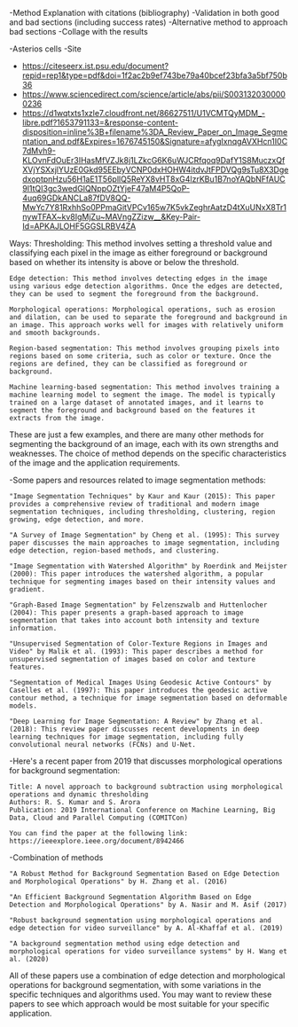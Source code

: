 -Method Explanation with citations (bibliography)
-Validation in both good and bad sections (including success rates)
-Alternative method to approach bad sections
-Collage with the results 

-Asterios cells
-Site

- https://citeseerx.ist.psu.edu/document?repid=rep1&type=pdf&doi=1f2ac2b9ef743be79a40bcef23bfa3a5bf750b36
- https://www.sciencedirect.com/science/article/abs/pii/S0031320300000236
- https://d1wqtxts1xzle7.cloudfront.net/86627511/U1VCMTQyMDM_-libre.pdf?1653791133=&response-content-disposition=inline%3B+filename%3DA_Review_Paper_on_Image_Segmentation_and.pdf&Expires=1676745150&Signature=afygIxnqgAVXHcn1I0C7dMvh9-KLOvnFdOuEr3IHasMfVZJk8j1LZkcG6K6uWJCRfqoq9DafY1S8MuczxQfXVjYSXxjlYUzE0Gkd95EEbyVCNP0dxHOHW4itdvJtFPDVQg9sTu8X3DgedxoptpnHzu56H1aE1T56pllQ5ReYX8vHT8xG4lzrKBu1B7noYAQbNFfAUC9l1tQI3gc3wedGIQNppOZtYjeF47aM4P5QoP-4uq69GDkANCLa87fDV8QQ-MwYc7Y81RxhhSo0PPmaGitVPCv165w7K5vkZeghrAatzD4tXuUNxX8Tr1nywTFAX~kv8IgMjZu~MAVngZZizw__&Key-Pair-Id=APKAJLOHF5GGSLRBV4ZA

Ways:
    Thresholding: This method involves setting a threshold value and classifying each pixel in the image as either foreground or background based on whether its intensity is above or below the threshold.

    Edge detection: This method involves detecting edges in the image using various edge detection algorithms. Once the edges are detected, they can be used to segment the foreground from the background.

    Morphological operations: Morphological operations, such as erosion and dilation, can be used to separate the foreground and background in an image. This approach works well for images with relatively uniform and smooth backgrounds.

    Region-based segmentation: This method involves grouping pixels into regions based on some criteria, such as color or texture. Once the regions are defined, they can be classified as foreground or background.

    Machine learning-based segmentation: This method involves training a machine learning model to segment the image. The model is typically trained on a large dataset of annotated images, and it learns to segment the foreground and background based on the features it extracts from the image.

These are just a few examples, and there are many other methods for segmenting the background of an image, each with its own strengths and weaknesses. The choice of method depends on the specific characteristics of the image and the application requirements.

-Some papers and resources related to image segmentation methods:

    "Image Segmentation Techniques" by Kaur and Kaur (2015): This paper provides a comprehensive review of traditional and modern image segmentation techniques, including thresholding, clustering, region growing, edge detection, and more.

    "A Survey of Image Segmentation" by Cheng et al. (1995): This survey paper discusses the main approaches to image segmentation, including edge detection, region-based methods, and clustering.

    "Image Segmentation with Watershed Algorithm" by Roerdink and Meijster (2000): This paper introduces the watershed algorithm, a popular technique for segmenting images based on their intensity values and gradient.

    "Graph-Based Image Segmentation" by Felzenszwalb and Huttenlocher (2004): This paper presents a graph-based approach to image segmentation that takes into account both intensity and texture information.

    "Unsupervised Segmentation of Color-Texture Regions in Images and Video" by Malik et al. (1993): This paper describes a method for unsupervised segmentation of images based on color and texture features.

    "Segmentation of Medical Images Using Geodesic Active Contours" by Caselles et al. (1997): This paper introduces the geodesic active contour method, a technique for image segmentation based on deformable models.

    "Deep Learning for Image Segmentation: A Review" by Zhang et al. (2018): This review paper discusses recent developments in deep learning techniques for image segmentation, including fully convolutional neural networks (FCNs) and U-Net.

-Here's a recent paper from 2019 that discusses morphological operations for background segmentation:

    Title: A novel approach to background subtraction using morphological operations and dynamic thresholding
    Authors: R. S. Kumar and S. Arora
    Publication: 2019 International Conference on Machine Learning, Big Data, Cloud and Parallel Computing (COMITCon)

    You can find the paper at the following link:
    https://ieeexplore.ieee.org/document/8942466

-Combination of methods

    "A Robust Method for Background Segmentation Based on Edge Detection and Morphological Operations" by H. Zhang et al. (2016)

    "An Efficient Background Segmentation Algorithm Based on Edge Detection and Morphological Operations" by A. Nasir and M. Asif (2017)

    "Robust background segmentation using morphological operations and edge detection for video surveillance" by A. Al-Khaffaf et al. (2019)

    "A background segmentation method using edge detection and morphological operations for video surveillance systems" by H. Wang et al. (2020)

All of these papers use a combination of edge detection and morphological operations for background segmentation, with some variations in the specific techniques and algorithms used. You may want to review these papers to see which approach would be most suitable for your specific application.

